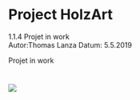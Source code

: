 # Project HolzArt
 1.1.4
Projet in work  
Autor:Thomas Lanza
Datum: 5.5.2019

Projet in work

![](img/Projekt_Holzart.png)
=======

